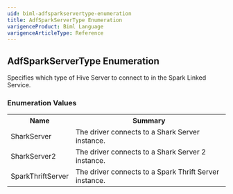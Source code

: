 ```yaml
---
uid: biml-adfsparkservertype-enumeration
title: AdfSparkServerType Enumeration
varigenceProduct: Biml Language
varigenceArticleType: Reference
---
```


## AdfSparkServerType Enumeration<div class="LanguageSummary"><div class ="SummaryItem">Specifies which type of Hive Server to connect to in the Spark Linked Service.</div></div><div class="EnumValueGroup">### Enumeration Values<table id="EnumValue" class="MemberList"><tbody><tr><th class="MemberNameColumnHeader">Name</th><th class="MemberSummaryColumnHeader">Summary</th></tr><tr class="cd0"><td class="MemberName">SharkServer</td><td class="MemberSummary"><div class ="SummaryItem">The driver connects to a Shark Server instance.</div> </td></tr><tr class="cd1"><td class="MemberName">SharkServer2</td><td class="MemberSummary"><div class ="SummaryItem">The driver connects to a Shark Server 2 instance.</div> </td></tr><tr class="cd0"><td class="MemberName">SparkThriftServer</td><td class="MemberSummary"><div class ="SummaryItem">The driver connects to a Spark Thrift Server instance.</div> </td></tr></tbody></table></div>